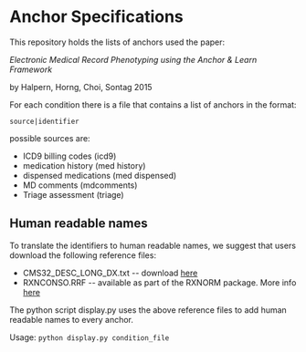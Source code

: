 Anchor Specifications
=====================

This repository holds the lists of anchors used the paper:

_Electronic Medical Record Phenotyping using the Anchor & Learn Framework_

by Halpern, Horng, Choi, Sontag 2015

For each condition there is a file that contains a list of anchors in the format:

`source|identifier`

possible sources are:
* ICD9 billing codes (icd9)
* medication history (med history)
* dispensed medications (med dispensed)
* MD comments (mdcomments)
* Triage assessment (triage)



Human readable names
--------------------

To translate the identifiers to human readable names, we suggest that users download the following reference files:

* CMS32\_DESC\_LONG\_DX.txt -- download [here](https://www.cms.gov/Medicare/Coding/ICD9ProviderDiagnosticCodes/Downloads/ICD-9-CM-v32-master-descriptions.zip)
* RXNCONSO.RRF -- available as part of the RXNORM package. More info [here](https://www.nlm.nih.gov/research/umls/rxnorm/)

The python script display.py uses the above reference files to add human readable names to every anchor. 

Usage: `python display.py condition_file`
